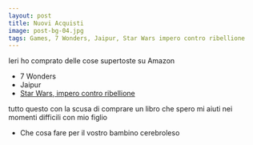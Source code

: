 ```yaml
---
layout: post
title: Nuovi Acquisti
image: post-bg-04.jpg
tags: Games, 7 Wonders, Jaipur, Star Wars impero contro ribellione
---
```

Ieri ho comprato delle cose supertoste su Amazon

* 7 Wonders
* Jaipur
* [Star Wars, impero contro ribellione](#page/Star_Wars_impero_contro_ribellione)

tutto questo con la scusa di comprare un libro che spero mi aiuti nei momenti difficili con mio figlio

* Che cosa fare per il vostro bambino cerebroleso
